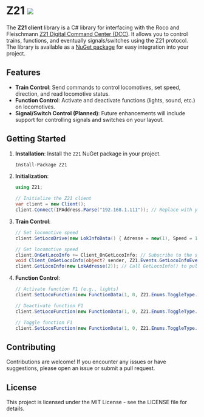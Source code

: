 # Z21 [![](https://github.com/Jakob-Eichberger/z21Client/actions/workflows/dotnet.yml/badge.svg?branch=master)](https://github.com/Jakob-Eichberger/z21Client/actions/workflows/dotnet.yml)

The **Z21 client** library is a C# library for interfacing with the Roco and Fleischmann [Z21 Digital Command Center (DCC)](https://www.z21.eu/). It allows you to control trains, functions, and eventually signals/switches using the Z21 protocol. The library is available as a [NuGet package](https://www.nuget.org/packages/Z21/) for easy integration into your project.

## Features

- **Train Control**: Send commands to control locomotives, set speed, direction, and read locomotive status.
- **Function Control**: Activate and deactivate functions (lights, sound, etc.) on locomotives.
- **Signal/Switch Control (Planned)**: Future enhancements will include support for controlling signals and switches on your layout.

## Getting Started

1. **Installation**: Install the `Z21` NuGet package in your project.

    ```bash
    Install-Package Z21
    ```

2. **Initialization**:

    ```csharp
    using Z21;

    // Initialize the Z21 client
    var client = new Client();
    client.Connect(IPAddress.Parse("192.168.1.111")); // Replace with your Z21 IP address
    ```

3. **Train Control**:

    ```csharp
    // Set locomotive speed
    client.SetLocoDrive(new LokInfoData() { Adresse = new(1), Speed = 10, DrivingDirection = true }); // Locomotive address 1, speed 50, direction forward

    // Get locomotive speed
    client.OnGetLocoInfo += Client_OnGetLocoInfo; // Subscribe to the specific event
    void Client_OnGetLocoInfo(object? sender, Z21.Events.GetLocoInfoEventArgs e) // GetLocoInfoEventArgs contains address, speed, direction, and function states
    client.GetLocoInfo(new LokAdresse(2)); // Call GetLocoInfo() to pull the data from the z21 and distribute it on the event bus
    ```

4. **Function Control**:

    ```csharp
    // Activate function F1 (e.g., lights)
    client.SetLocoFunction(new FunctionData(1, 0, Z21.Enums.ToggleType.Off));; // Locomotive address 1, function F1

    // Deactivate function F1
    client.SetLocoFunction(new FunctionData(1, 0, Z21.Enums.ToggleType.On));; // Locomotive address 1, function F1

    // Toggle function F1
    client.SetLocoFunction(new FunctionData(1, 0, Z21.Enums.ToggleType.Toggle));; // Locomotive address 1, function F1
    ```

## Contributing

Contributions are welcome! If you encounter any issues or have suggestions, please open an issue or submit a pull request.

## License

This project is licensed under the MIT License - see the LICENSE file for details.
